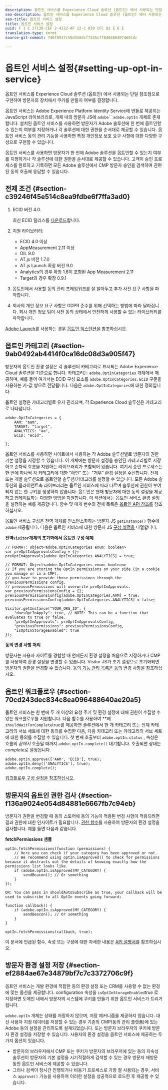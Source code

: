 ```yaml
---
description: 옵트인 서비스를 Experience Cloud 솔루션 (옵트인) 에서 사용되는 단일 참조점으로 구현하여 방문자의 장치에서 쿠키를 만들지 여부를 결정합니다.
seo-description: 옵트인 서비스를 Experience Cloud 솔루션 (옵트인) 에서 사용되는 단일 참조점으로 구현하여 방문자의 장치에서 쿠키를 만들지 여부를 결정합니다.
seo-title: 옵트인 서비스 설정
title: 옵트인 서비스 설정
uuid: F 1 C 27139-CEF 2-4122-AF 12-C 839 CFC 82 E 6 E
translation-type: tm+mt
source-git-commit: 746f8937c59d318dcf7245c7f8484884974601dc

---
```



# 옵트인 서비스 설정{#setting-up-opt-in-service}

옵트인 서비스를 Experience Cloud 솔루션 (옵트인) 에서 사용되는 단일 참조점으로 구현하여 방문자의 장치에서 쿠키를 만들지 여부를 결정합니다.

옵트인 서비스는 Adobe Experience Platform Identity Service에 번들로 제공되는 JavaScript 라이브러리로, 개체 내의 방문자 JS에 `adobe``adobe.optIn` 개체로 존재합니다. 설치된 옵트인 서비스를 사용하면 방문자가 Adobe 솔루션에 한 번에 옵트인할 수 있는지 여부를 지정하거나 각 솔루션에 대한 권한을 순서대로 제공할 수 있습니다. 옵트인 서비스 동의 관리 기능을 사용하면 특정 개인정보 보호 요구 사항에 대한 다양한 구성으로 구현할 수 있습니다.

옵트인 서비스를 사용하면 방문자가 한 번에 Adobe 솔루션을 옵트인할 수 있는지 여부를 지정하거나 각 솔루션에 대한 권한을 순서대로 제공할 수 있습니다. 고객이 승인 프로세스를 완료하고 기록하면 모든 Adobe 솔루션에서 CMP 방문자 승인을 검색하여 관련된 동의 호출에 응답할 수 있습니다.

## 전제 조건 {#section-c39246f45e514c8ea9fdbe6f7ffa3ad0}

1. ECID 버전 4.0.

   최신 ECID 릴리스를 [다운로드](https://github.com/Adobe-Marketing-Cloud/id-service/releases)합니다.

1. 지원 라이브러리:

   * ECID 4.0 이상
   * AppMeasurement 2.11 이상
   * DIL 9.0
   * AT.js 버전 1.7.0
   * AT.js Launch 확장 버전 9.0
   * Analytics의 경우 확장 1.6이 포함된 App Measurement 2.11
   * Target의 경우 확장 0.9.1

1. 옵트인에서 사용할 동의 관리 프레임워크를 잘 알아두고 추가 사전 요구 사항을 파악합니다.

   <!--
   For IAB, see here for additional pre-reqs.
   -->

1. 회사의 개인 정보 요구 사항은 GDPR 준수를 위해 선택하는 방법에 따라 달라집니다. 회사 개인 정보 팀이 사전 동의 상태에서 안전하게 사용할 수 있는 라이브러리를 파악합니다.

[Adobe Launch](https://docs.adobelaunch.com/)를 사용하는 경우 [옵트인 익스텐션을](../../implementation-guides/opt-in-service/launch.md) 참조하십시오.

## 옵트인 카테고리 {#section-9ab0492ab4414f0ca16dc08d3a905f47}

방문자의 옵트인 환경 설정은 각 솔루션이 카테고리로 표시되는 Adobe Experience Cloud 솔루션을 기준으로 합니다. 카테고리는 `adobe.OptInCategories` 개체에서 제공하며, 예를 들어 여기서는 ECID 구성 요소를 `adobe.OptInCategories`. `ECID` 구문을 사용하는 키-값 쌍으로 전달됩니다. 다음은 `adobe.OptInCategories`에 대한 정의입니다.

옵트인 설정은 카테고리별로 유지 관리되며, 각 Experience Cloud 솔루션은 카테고리로 나타냅니다.

```
adobe.OptInCategories = { 
    AAM: "aam", 
    TARGET: "target",  
    ANALYTICS: "aa", 
    ECID: "ecid", 
     
};
```

옵트인 서비스를 사용하면 사이트에서 사용하는 각 Adobe 솔루션별로 방문자의 권한 기본 설정을 지정할 수 있습니다. 이 개체에는 방문자 설정을 승인된 카테고리별로 저장하고 순차적 흐름을 지원하는 라이브러리가 포함되어 있습니다. 여기서 승인 프로세스는 한 번에 하나씩 각 카테고리에 대한 &quot;확인&quot; 또는 &quot;거부&quot; 환경 설정을 수신합니다. 전체 또는 개별 솔루션으로 옵트인할 솔루션/카테고리를 설정할 수 있습니다.
모든 Adobe 솔루션의 클라이언트측 라이브러리는 옵트인 서비스에 따라 다르며 솔루션에 권한이 부여되지 않는 한 쿠키를 생성하지 않습니다. 옵트인은 현재 방문자에 대한 동의 설정을 제공하고 업데이트하는 다양한 방법을 지원합니다. 이 섹션에서는 옵트인 서비스 환경 설정을 설정하는 예를 제공합니다. 함수 및 매개 변수의 전체 목록은 [옵트인 API 참조를](../../implementation-guides/opt-in-service/api.md#reference-4f30152333dd4990ab10c1b8b82fc867) 참조하십시오.

옵트인 서비스 구성은 전역 개체를 인스턴스화하는 방문자 JS `getInstance()` 함수에 `adobe` 제공됩니다. 다음은 옵트인 서비스에 대한 방문자 JS [구성 설정을](../../implementation-guides/opt-in-service/api.md#section-d66018342baf401389f248bb381becbf) 나열합니다.

**전역`Visitor`개체의 초기화에서 옵트인 구성 예제**

```
// FORMAT: Object<adobe.OptInCategories enum: boolean> 
var preOptInApprovalsConfig = {}; 
preOptInApprovals[adobe.OptInCategories.ANALYTICS] = true; 
  
// FORMAT: Object<adobe.OptInCategories enum: boolean> 
// If you are storing the OptIn permissions on your side (in a cookie you manage or in a CMP), 
// you have to provide those permissions through the previousPermissions config. 
// previousPermissions will overwrite preOptInApprovals. 
var previousPermissionsConfig = {}; 
previousPermissionsConfig[adobe.OptInCategories.AAM] = true; 
previousPermissionsConfig[adobe.OptInCategories.ANALYTICS] = false; 
  
Visitor.getInstance("YOUR_ORG_ID", { 
    "doesOptInApply": true, // NOTE: This can be a function that evaluates to true or false. 
    "preOptInApprovals": preOptInApprovalsConfig, 
    "previousPermissions": previousPermissionsConfig, 
    "isOptInStorageEnabled": true 
});
```

**동의 변경 사항 처리**

방문자는 사용자 사이트를 경험할 때 언제든지 환경 설정을 처음으로 지정하거나 CMP를 사용하여 환경 설정을 변경할 수 있습니다. Visitor JS가 초기 설정으로 초기화되면 방문자의 권한을 변경할 수 있습니다. 동의 [기능 관리 목록은 동의](../../implementation-guides/opt-in-service/api.md#section-c3d85403ff0d4394bd775c39f3d001fc) 변경 사항을 참조하십시오.

<!--
<p> *** <b>sample code block </b>*** </p>
-->

## 옵트인 워크플로우 {#section-70cd243dec834c8ea096488640ae20a5}

옵트인 서비스는 한 번에 두 개 이상의 요청 주기 및 환경 설정에 대해 권한이 수집할 수 있는 워크플로우를 지원합니다. 다음 함수를 사용하여 **에 `shouldWaitForComplete`true를 제공하면 솔루션에서 한 개 카테고리 또는 전체 카테고리의 서브 세트에 대한 동의를 수집한 다음, 다음 카테고리 또는 카테고리의 서브 세트에 대한 동의를 수집할 수 있습니다. 첫 번째 호출부터 `adobe.optIn.status` , 속성은 흐름의 *끝에서* 호출될 때까지 `adobe.optIn.complete()` 대기합니다. 호출되면 상태는 *complete*로 설정됩니다.

```
adobe.optIn.approve(['AAM', 'ECID'], true); 
adobe.optIn.deny(['ANALYTICS'], true); 
adobe.optIn.complete();
```

[워크플로우 구성 설정을 참조하십시오](../../implementation-guides/opt-in-service/api.md#section-2c5adfa5459c4e72b96d2693123a53c2).

## 방문자의 옵트인 권한 검사 {#section-f136a9024e054d84881e6667fb7c94eb}

방문자가 권한을 변경할 때 동의 스토어에 동의 기능이 적용된 변경 사항이 적용되려면 결과 권한에 대한 인사이트가 필요합니다. [권한 함수](../../implementation-guides/opt-in-service/api.md#section-7fe57279b5b44b4f8fe47e336df60155)를 사용하여 방문자의 환경 설정을 검사합니다. 예를 들면 다음과 같습니다.

**fetchPermissions 샘플**

```
optIn.fetchPermissions(function (permissions) { 
    // Here you can check if your category has been approved or not. 
    // We recommend using optIn.isApproved() to check for permissions because it abstracts out the details of knowing exactly how the permissions list looks like. 
    if (adobe.optIn.isApproved(MY_CATEGORY) { 
        sendBeacon(); // Or something 
    } 
});

OR: You can pass in shouldAutoSubscribe as true, your callback will be used to subscribe to all OptIn events going forward:

function callback() { 
    if (adobe.optIn.isApproved(MY_CATEGORY) { 
        sendBeacon(); // Or something 
    } 
}

optIn.fetchPermissions(callback, true);
```

이 문서에 언급된 함수, 속성 또는 구성에 대한 자세한 내용은 [API 설명서](../../implementation-guides/opt-in-service/api.md#reference-4f30152333dd4990ab10c1b8b82fc867)를 참조하십시오.

## 방문자 환경 설정 저장 {#section-ef2884ae67e34879bf7c7c3372706c9f}

옵트인 서비스는 개발 환경에 적합한 동의 환경 설정 또는 CRM를 사용할 수 없는 환경에 맞는 옵션을 제공합니다. configuration 속성을 `isOptInStorageEnabled`*true* 로 지정하면 도메인 내에서 방문자의 시스템에 쿠키를 만들기 위한 옵트인 서비스가 트리거됩니다.

`adobe.optIn` 개체는 상태를 저장하지 않으며, 저장 메커니즘을 제공하지 않습니다. 대신 사용자 지정 데이터를 저장할 수 있는 경우 기존의 CMP(동의 관리 플랫폼)에 있는 Adobe 동의 설정을 관리하도록 설계되었습니다. 또는 방문자 브라우저의 쿠키에 방문자 환경 설정을 저장할 수 있습니다. 사용자의 환경 설정을 옵트인 서비스에 제공하는 두 가지 옵션이 있습니다.

* 방문자의 브라우저에서 CMP 또는 쿠키가 방문자의 브라우저에 있는 동의 지속성 솔루션이 방문자의 기본 설정을 시기적절하게 검색할 수 있는 경우 방문자 재방문 동안 옵트인 서비스에 제공할 수 있습니다.
* 그러나 검색이 장시간 진행되거나 비동기 프로세스로 가장 잘 사용되는 경우, 서비스 `approve()` 기능을 사용하여 이러한 설정을 성공적으로 로드한 후 제공할 수 있습니다.

